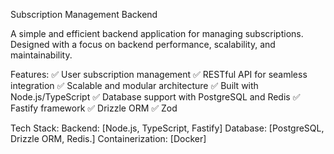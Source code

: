 Subscription Management Backend

A simple and efficient backend application for managing subscriptions. Designed with a focus on backend performance, scalability, and maintainability.

Features:
✅ User subscription management
✅ RESTful API for seamless integration
✅ Scalable and modular architecture
✅ Built with Node.js/TypeScript
✅ Database support with PostgreSQL and Redis
✅ Fastify framework
✅ Drizzle ORM
✅ Zod

Tech Stack:
Backend: [Node.js, TypeScript, Fastify]
Database: [PostgreSQL, Drizzle ORM, Redis.]
Containerization: [Docker]
